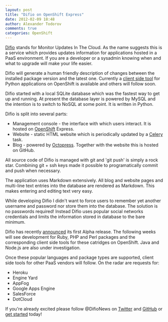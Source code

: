 ```yaml
---
layout: post
title: "Difio on OpenShift Express"
date: 2012-02-09 18:48
author: Alexander Todorov
comments: true
categories: OpenShift
---
```


[Difio](http://www.dif.io) stands for Monitor Updates In The Cloud.
As the name suggests this is a service which provides updates information
for applications hosted in a PaaS environment. If you are a developer or
a sysadmin knowing when and what to upgrade will make your life easier.

Difio will generate a human friendly description of changes between the
installed package version and the latest one. Currently a [client
side tool](https://github.com/difio/difio-openshift-python) for
Python applications on OpenShift is available and
others will follow soon.


Difio started with a local SQLite database which was the fastest way to get up
and running. At present the database layer is powered by MySQL and the intention
is to switch to NoSQL at some point. It is written in Python.

Difio is split into several parts:

* Management console - the interface with which users interact.
It is hosted on [OpenShift](http://openshift.redhat.com/) Express.
* Website - static HTML website which is periodically updated by a
[Celery](http://celeryproject.org/) task.
* Blog - powered by [Octopress](http://octopress.org). Together with
the website this is hosted on GitHub.


All source code of Difio is managed with git and 'git push' is simply a
rock star. Combining git + ssh keys made it possible to programatically commit
and push when necessary.

The application uses Markdown extensively. All blog and website pages
and multi-line text entries into the database are rendered as Markdown.
This makes entering and editing text very easy.


While developing Difio I didn't want to force users to remember yet another
username and password nor store them into the database. The solution is no passwords required!
Instead Difio uses popular social networks credentials and limits the information
stored in database to the bare minimum.



Difio has recently [announced](/2012/02/06/difio-1.1-release-announcement/)
its first Alpha release. The following weeks will see development for Ruby, PHP and Perl packages
and the corresponding client side tools for these catridges on OpenShift. 
Java and Node.js are also under investigation.

Once these popular languages and package types are supported, client side tools
for other PaaS vendors will follow. On the radar are requests for:

* Heroku
* Engine Yard
* AppFog
* Google Apps Engine
* SalesForce
* DotCloud


If you're already excited please follow @DifioNews on [Twitter](https://twitter.com/DifioNews) and
[GitHub](https://github.com/difio) or [get started](https://difio-otb.rhcloud.com/applications/mine/) today!
